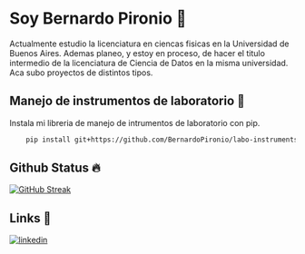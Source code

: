 # Soy Bernardo Pironio 👋

Actualmente estudio la licenciatura en ciencas fisicas en la Universidad de Buenos Aires. Ademas planeo, y estoy en proceso, de hacer el titulo intermedio de la licenciatura de Ciencia de Datos en la misma universidad. Aca subo proyectos de distintos tipos.


## Manejo de instrumentos de laboratorio 🔬

Instala mi libreria de manejo de intrumentos de laboratorio con pip.

```bash
    pip install git+https://github.com/BernardoPironio/labo-instruments.git
```
    
## Github Status 🔥

[![GitHub Streak](https://github-readme-streak-stats.herokuapp.com?user=BernardoPironio&theme=dark&hide_border=true&border_radius=5.7&card_width=800)](https://git.io/streak-stats)
## Links 🔗
[![linkedin](https://img.shields.io/badge/linkedin-0A66C2?style=for-the-badge&logo=linkedin&logoColor=white)](https://www.linkedin.com/in/bernardo-pironio-75712a260/)


